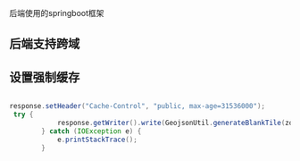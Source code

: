

后端使用的springboot框架

## 后端支持跨域

## 设置强制缓存
```Java

response.setHeader("Cache-Control", "public, max-age=31536000");
 try {
            response.getWriter().write(GeojsonUtil.generateBlankTile(zoom, xTile, yTile));
        } catch (IOException e) {
            e.printStackTrace();
        }

```
